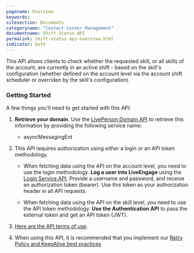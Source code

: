 ```yaml
---
pagename: Overview
keywords:
sitesection: Documents
categoryname: "Contact Center Management"
documentname: Shift Status API
permalink: shift-status-api-overview.html
indicator: both
---
```


This API allows clients to check whether the requested skill, or all skills of the account, are currently in an active shift - based on the skill's configuration (whether defined on the account level via the account shift scheduler or overriden by the skill's configuration).

### Getting Started

A few things you'll need to get started with this API:

1. **Retrieve your domain**. Use the [LivePerson Domain API](agent-domain-domain-api.html) to retrieve this information by providing the following service name: 

	* asyncMessagingEnt

2. This API requires authorization using _either_ a login or an API token methodology.

	* When fetching data using the API on the account level, you need to use the login methodology. **Log a user into LiveEngage** using the [Login Service API](login-getting-started.html). Provide a username and password, and receive an authorization token (bearer). Use this token as your authorization header in all API requests.

	* When fetching data using the API on the skill level, you need to use the API token methodology. **Use the Authentication API** to pass the external token and get an API token (JWT).
	
3. [Here are the API terms of use](https://www.liveperson.com/policies/apitou).

4. When using this API, it is recommended that you implement our [Retry Policy and KeepAlive best practices](guides-retry-policy.html)

